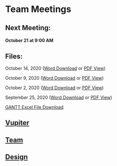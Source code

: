 # Team Meetings

## Next Meeting: 

#### October 21 at 9:00 AM

## Files:

October 14, 2020 ([Word Download](https://ams0187.github.io/Vupiter/Minutes/10_14_2020.docx) or 
[PDF View](https://ams0187.github.io/Vupiter/Minutes/10_14_2020.pdf))

October 9, 2020 ([Word Download](https://ams0187.github.io/Vupiter/Minutes/10_9_2020.docx) or 
[PDF View](https://ams0187.github.io/Vupiter/Minutes/10_9_2020.pdf))

October 2, 2020 ([Word Download](https://ams0187.github.io/Vupiter/Minutes/10_2_2020.docx) or 
[PDF View](https://ams0187.github.io/Vupiter/Minutes/10_2_2020.pdf))

September 25, 2020 ([Word Download](https://ams0187.github.io/Vupiter/Minutes/9_25_2020.docx) or 
[PDF View](https://ams0187.github.io/Vupiter/Minutes/9_25_2020.pdf))

[GANTT Excel File Download](https://ams0187.github.io/Vupiter/Minutes/GANTT.xlsx)

## [Vupiter](https://ams0187.github.io/Vupiter/)

## [Team](https://ams0187.github.io/Vupiter/members)

## [Design](https://ams0187.github.io/Vupiter/design)

